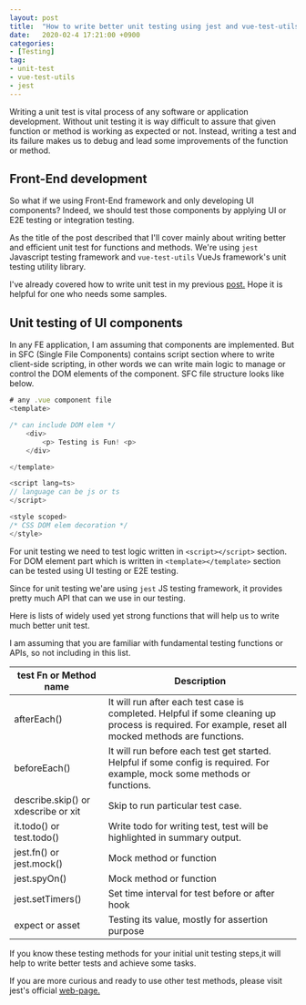 ```yaml
---
layout: post
title:  "How to write better unit testing using jest and vue-test-utils?"
date:   2020-02-4 17:21:00 +0900
categories: 
- [Testing]
tag:
- unit-test 
- vue-test-utils
- jest
---
```


Writing a unit test is vital process of any software or application development. Without unit testing it is way difficult to assure that given function or method is working as expected or not. Instead, writing a test and its failure  makes us to debug and lead some improvements of the function or method.

## Front-End development
So what if we using Front-End framework and only developing UI components? Indeed, we should test those components by applying UI or E2E testing or integration testing. 

As the title of the post described that I'll cover mainly about writing better and efficient unit test for functions and methods. We're using `jest` Javascript testing framework and `vue-test-utils` VueJs framework's unit testing utility library.

I've already covered how to write unit test in my previous [post.](2020-01-27-write-unit-test-ts.md) Hope it is helpful for one who needs some samples.

## Unit testing of UI components

In any FE application, I am assuming that components are implemented. But in SFC (Single File Components) contains script section where to write client-side scripting, in other words we can write main logic to manage or control the DOM elements of the component. SFC file structure looks like below.

```ts
# any .vue component file
<template>

/* can include DOM elem */
    <div>
        <p> Testing is Fun! <p>
    </div>

</template>

<script lang=ts>
// language can be js or ts
</script>

<style scoped>
/* CSS DOM elem decoration */
</style>

```

For unit testing we need to test logic written in `<script></script>` section. For DOM element part which is written in `<template></template>` section can be tested using UI testing or E2E testing.

Since for unit testing we'are using `jest` JS testing framework, it provides pretty much API that can we use in our testing.

Here is lists of widely used yet strong functions that will help us to write much better unit test.

I am assuming that you are familiar with  fundamental testing functions or APIs, so not including in this list.

| test Fn or Method name              | Description                                                                                                                                          |
| ----------------------------------- | ---------------------------------------------------------------------------------------------------------------------------------------------------- |
| afterEach()                         | It will run after each test case is completed. Helpful if some cleaning up process is required. For example, reset all mocked methods are functions. |
| beforeEach()                        | It will run before each test get started. Helpful if some config is required. For example, mock some methods or functions.                           |
| describe.skip() or xdescribe or xit | Skip to run particular test case.                                                                                                                    |
| it.todo() or test.todo()            | Write todo for writing test, test will be highlighted in summary output.                                                                             |
| jest.fn() or jest.mock()            | Mock method or function                                                                                                                              |
| jest.spyOn()                        | Mock method or function                                                                                                                              |
| jest.setTimers()                    | Set time interval for test before or after hook                                                                                                      |
| expect or asset                     | Testing its value, mostly for assertion purpose                                                                                                      |

If you know these testing methods for your initial unit testing steps,it will help to write better tests and achieve some tasks.

If you are more curious and ready to use other test methods, please visit jest's official [web-page.](https://jestjs.io/docs/)
